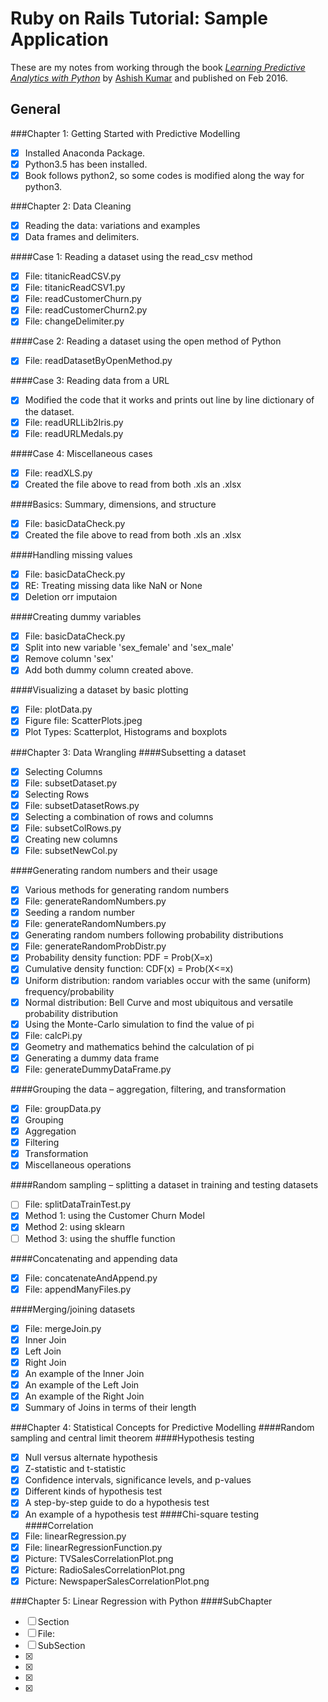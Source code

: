 # Ruby on Rails Tutorial: Sample Application

These are my notes from working through the book
[*Learning Predictive Analytics with Python*](https://www.packtpub.com/big-data-and-business-intelligence/learning-predictive-analytics-python)
by [Ashish Kumar](https://in.linkedin.com/in/ashishk64)
and published on Feb 2016.

## General
###Chapter 1: Getting Started with Predictive Modelling
- [x] Installed Anaconda Package.
 - [x] Python3.5 has been installed.
 - [x] Book follows python2, so some codes is modified along the way for python3.

###Chapter 2: Data Cleaning
- [x] Reading the data: variations and examples
- [x] Data frames and delimiters.

####Case 1: Reading a dataset using the read_csv method
- [x] File: titanicReadCSV.py
- [x] File: titanicReadCSV1.py
- [x] File: readCustomerChurn.py
- [x] File: readCustomerChurn2.py
- [x] File: changeDelimiter.py

####Case 2: Reading a dataset using the open method of Python
- [x] File: readDatasetByOpenMethod.py

####Case 3: Reading data from a URL
- [x] Modified the code that it works and prints out line by line dictionary of the dataset.
- [x] File: readURLLib2Iris.py
- [x] File: readURLMedals.py

####Case 4: Miscellaneous cases
- [x] File: readXLS.py
- [x] Created the file above to read from both .xls an .xlsx

####Basics: Summary, dimensions, and structure
- [x] File: basicDataCheck.py
- [x] Created the file above to read from both .xls an .xlsx

####Handling missing values
- [x] File: basicDataCheck.py
- [x] RE: Treating missing data like NaN or None
- [x] Deletion orr imputaion

####Creating dummy variables
- [x] File: basicDataCheck.py
- [x] Split into new variable 'sex_female' and 'sex_male'
- [x] Remove column 'sex'
- [x] Add both dummy column created above.

####Visualizing a dataset by basic plotting
- [x] File: plotData.py
- [x] Figure file: ScatterPlots.jpeg
- [x] Plot Types: Scatterplot, Histograms and boxplots

###Chapter 3: Data Wrangling
####Subsetting a dataset
- [x] Selecting Columns
 - [x] File: subsetDataset.py
- [x] Selecting Rows
 - [x] File: subsetDatasetRows.py
- [x] Selecting a combination of rows and columns
 - [x] File: subsetColRows.py
- [x] Creating new columns
 - [x] File: subsetNewCol.py

####Generating random numbers and their usage
- [x] Various methods for generating random numbers
 - [x] File: generateRandomNumbers.py
- [x] Seeding a random number
 - [x] File: generateRandomNumbers.py
- [x] Generating random numbers following probability distributions
 - [x] File: generateRandomProbDistr.py
 - [x] Probability density function: PDF = Prob(X=x)
 - [x] Cumulative density function: CDF(x) = Prob(X<=x)
 - [x] Uniform distribution: random variables occur with the same (uniform) frequency/probability
 - [x] Normal distribution: Bell Curve and most ubiquitous and versatile probability distribution
- [x] Using the Monte-Carlo simulation to find the value of pi
 - [x] File: calcPi.py
 - [x] Geometry and mathematics behind the calculation of pi
- [x] Generating a dummy data frame
 - [x] File: generateDummyDataFrame.py

####Grouping the data – aggregation, filtering, and transformation
- [x] File: groupData.py
- [x] Grouping
- [x] Aggregation
- [x] Filtering
- [x] Transformation
- [x] Miscellaneous operations

####Random sampling – splitting a dataset in training and testing datasets
- [ ] File: splitDataTrainTest.py
 - [x] Method 1: using the Customer Churn Model
 - [x] Method 2: using sklearn
 - [ ] Method 3: using the shuffle function

####Concatenating and appending data
- [x] File: concatenateAndAppend.py
- [x] File: appendManyFiles.py

####Merging/joining datasets
- [x] File: mergeJoin.py
- [x] Inner Join
- [x] Left Join
- [x] Right Join
- [x] An example of the Inner Join
- [x] An example of the Left Join
- [x] An example of the Right Join
- [x] Summary of Joins in terms of their length

###Chapter 4: Statistical Concepts for Predictive Modelling
####Random sampling and central limit theorem
####Hypothesis testing
- [x] Null versus alternate hypothesis
- [x] Z-statistic and t-statistic
- [x] Confidence intervals, significance levels, and p-values
- [x] Different kinds of hypothesis test
- [x] A step-by-step guide to do a hypothesis test
- [x] An example of a hypothesis test
####Chi-square testing
####Correlation
- [x] File: linearRegression.py
- [x] File: linearRegressionFunction.py
- [x] Picture: TVSalesCorrelationPlot.png
- [x] Picture: RadioSalesCorrelationPlot.png
- [x] Picture: NewspaperSalesCorrelationPlot.png

###Chapter 5: Linear Regression with Python
####SubChapter
- [ ] Section
 - [ ] File:
 - [ ] SubSection
- [x] 
- [x] 
- [x] 
- [x] 